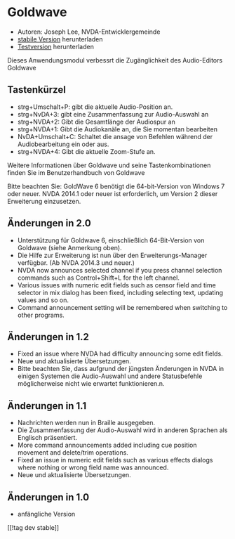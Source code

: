 # Goldwave #

* Autoren: Joseph Lee, NVDA-Entwicklergemeinde
* [stabile Version][1] herunterladen
* [Testversion][2] herunterladen

Dieses Anwendungsmodul verbessrt die Zugänglichkeit des Audio-Editors
Goldwave

## Tastenkürzel ##

* strg+Umschalt+P: gibt die aktuelle Audio-Position an.
* strg+NvDA+3: gibt eine Zusammenfassung zur Audio-Auswahl an
* strg+NVDA+2: Gibt die Gesamtlänge der Audiospur an
* strg+NVDA+1: Gibt die Audiokanäle an, die Sie momentan bearbeiten
* NvDA+Umschalt+C: Schaltet die ansage von Befehlen während der
  Audiobearbeitung ein oder aus.
* strg+NVDA+4: Gibt die aktuelle Zoom-Stufe an.

Weitere Informationen über Goldwave und seine Tastenkombinationen finden Sie
im Benutzerhandbuch von Goldwave

Bitte beachten Sie: GoldWave 6 benötigt die 64-bit-Version von Windows 7
oder neuer. NVDA 2014.1 oder neuer ist erforderlich, um Version 2 dieser
Erweiterung einzusetzen.

## Änderungen in 2.0

* Unterstützung für Goldwave 6, einschließlich 64-Bit-Version von Goldwave
  (siehe Anmerkung oben).
* Die Hilfe zur Erweiterung ist nun über den Erweiterungs-Manager
  verfügbar. (Ab NVDA 2014.3 und neuer.)
* NVDA now announces selected channel if you press channel selection
  commands such as Control+Shift+L for the left channel.
* Various issues with numeric edit fields such as censor field and time
  selector in mix dialog has been fixed, including selecting text, updating
  values and so on.
* Command announcement setting will be remembered when switching to other
  programs.

## Änderungen in 1.2

* Fixed an issue where NVDA had difficulty announcing some edit fields.
* Neue und aktualisierte Übersetzungen.
* Bitte beachten Sie, dass aufgrund der jüngsten Änderungen in NVDA in
  einigen Systemen die Audio-Auswahl und andere Statusbefehle möglicherweise
  nicht wie erwartet funktionieren.n.

## Änderungen in 1.1 ##

* Nachrichten werden nun in Braille ausgegeben.
* Die Zusammenfassung der Audio-Auswahl wird in anderen Sprachen als
  Englisch präsentiert.
* More command announcements added including cue position movement and
  delete/trim operations.
* Fixed an issue in numeric edit fields such as various effects dialogs
  where nothing or wrong field name was announced.
* Neue und aktualisierte Übersetzungen.

## Änderungen in 1.0 ##

* anfängliche Version

[[!tag dev stable]]

[1]: http://addons.nvda-project.org/files/get.php?file=gwv

[2]: http://addons.nvda-project.org/files/get.php?file=gwv-dev
